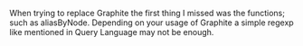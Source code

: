 When trying to replace Graphite the first thing I missed was the functions; such as aliasByNode. Depending on your usage of Graphite a simple regexp like mentioned in Query Language may not be enough.
